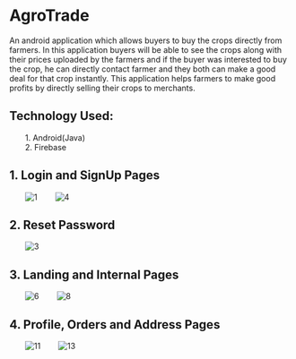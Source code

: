 # AgroTrade
An android application which allows buyers to buy the crops directly from farmers. In this application buyers will be able to see the crops along with their prices uploaded by the farmers and if the buyer was interested to buy the crop, he can directly contact farmer and they both can make a good deal for that crop instantly. This application helps farmers to make good profits by directly selling their crops to merchants.

## Technology Used:
  1. Android(Java) <br>
  2. Firebase

## 1. Login and SignUp Pages
  ![1](https://user-images.githubusercontent.com/68644247/115960496-6024c300-a52f-11eb-8a51-9b011fe45562.jpg)  
![4](https://user-images.githubusercontent.com/68644247/115959694-176b0b00-a52b-11eb-87e3-62342d1cbdbc.jpg)

## 2. Reset Password
  ![3](https://user-images.githubusercontent.com/68644247/115959516-39b05900-a52a-11eb-8fa8-501d48a34939.jpg)

## 3. Landing and Internal Pages
  ![6](https://user-images.githubusercontent.com/68644247/115959707-28b41780-a52b-11eb-8980-481eba126fee.jpg)  
![8](https://user-images.githubusercontent.com/68644247/115961692-2787e800-a535-11eb-8f94-3add14ba0d2b.jpg)

## 4. Profile, Orders and Address Pages
  ![11](https://user-images.githubusercontent.com/68644247/115959716-310c5280-a52b-11eb-9e5e-a0e16556385b.jpg)  
![13](https://user-images.githubusercontent.com/68644247/115959720-336eac80-a52b-11eb-9601-2c1c45dae631.jpg)
